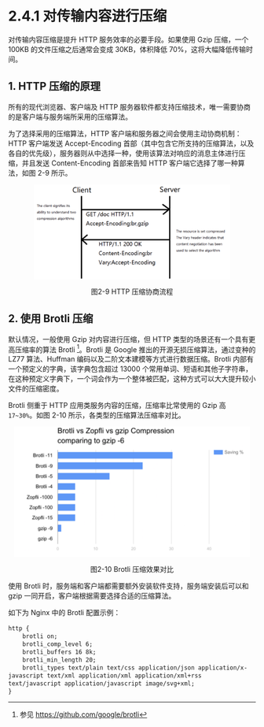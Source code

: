# 2.4.1 对传输内容进行压缩

对传输内容压缩是提升 HTTP 服务效率的必要手段。如果使用 Gzip 压缩，一个 100KB 的文件压缩之后通常会变成 30KB，体积降低 70%，这将大幅降低传输时间。

## 1. HTTP 压缩的原理

所有的现代浏览器、客户端及 HTTP 服务器软件都支持压缩技术，唯一需要协商的是客户端与服务端所采用的压缩算法。

为了选择采用的压缩算法，HTTP 客户端和服务器之间会使用主动协商机制：HTTP 客户端发送 Accept-Encoding 首部（其中包含它所支持的压缩算法，以及各自的优先级），服务器则从中选择一种，使用该算法对响应的消息主体进行压缩，并且发送 Content-Encoding 首部来告知 HTTP 客户端它选择了哪一种算法，如图 2-9 所示。

<div  align="center">
	<img src="../assets/compress.png" width = "400"  align=center />
	<p>图2-9 HTTP 压缩协商流程</p>
</div>

## 2. 使用 Brotli 压缩

默认情况，一般使用 Gzip 对内容进行压缩，但 HTTP 类型的场景还有一个具有更高压缩率的算法 Brotli [^1]。Brotli 是 Google 推出的开源无损压缩算法，通过变种的 LZ77 算法、Huffman 编码以及二阶文本建模等方式进行数据压缩。Brotli 内部有一个预定义的字典，该字典包含超过 13000 个常用单词、短语和其他子字符串，在这种预定义字典下，一个词会作为一个整体被匹配，这种方式可以大大提升较小文件的压缩密度。


Brotli 侧重于 HTTP 应用类服务内容的压缩，压缩率比常使用的 Gzip 高 `17~30%`。如图 2-10 所示，各类型的压缩算法压缩率对比。

<div  align="center">
	<img src="../assets/brotli.jpeg" width = "480"  align=center />
	<p>图2-10 Brotli 压缩效果对比</p>
</div>

使用 Brotli 时，服务端和客户端都需要额外安装软件支持，服务端安装后可以和 gzip 一同开启，客户端根据需要选择合适的压缩算法。

如下为 Nginx 中的 Brotli 配置示例：
```plain
http {
	brotli on;
    brotli_comp_level 6;
    brotli_buffers 16 8k;
    brotli_min_length 20;
    brotli_types text/plain text/css application/json application/x-javascript text/xml application/xml application/xml+rss text/javascript application/javascript image/svg+xml;	
}
```

[^1]: 参见 https://github.com/google/brotli